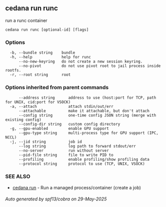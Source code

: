 ## cedana run runc

run a runc container

```
cedana run runc [optional-id] [flags]
```

### Options

```
  -b, --bundle string    bundle
  -h, --help             help for runc
      --no-new-keyring   do not create a new session keyring.
      --no-pivot         do not use pivot root to jail process inside rootfs.
  -r, --root string      root
```

### Options inherited from parent commands

```
      --address string      address to use (host:port for TCP, path for UNIX, cid:port for VSOCK)
  -a, --attach              attach stdin/out/err
      --attachable          make it attachable, but don't attach
      --config string       one-time config JSON string (merge with existing config)
      --config-dir string   custom config directory
  -g, --gpu-enabled         enable GPU support
      --gpu-type string     multi-process type for GPU support (IPC, NCCL)
  -j, --jid string          job id
      --log string          log path to forward stdout/err
      --no-server           run without server
      --pid-file string     file to write PID to
      --profiling           enable profiling/show profiling data
      --protocol string     protocol to use (TCP, UNIX, VSOCK)
```

### SEE ALSO

* [cedana run](cedana_run.md)	 - Run a managed process/container (create a job)

###### Auto generated by spf13/cobra on 29-May-2025
